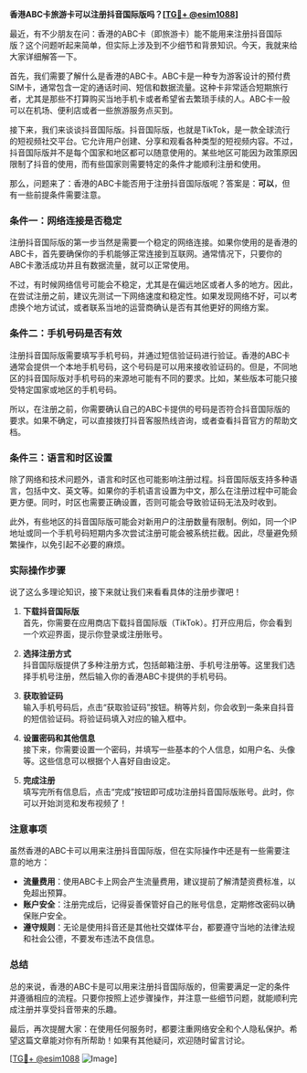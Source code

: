 **香港ABC卡旅游卡可以注册抖音国际版吗？[[TG💪+ @esim1088](https://t.me/s/esim1088)]**

最近，有不少朋友在问：香港的ABC卡（即旅游卡）能不能用来注册抖音国际版？这个问题听起来简单，但实际上涉及到不少细节和背景知识。今天，我就来给大家详细解答一下。

首先，我们需要了解什么是香港的ABC卡。ABC卡是一种专为游客设计的预付费SIM卡，通常包含一定的通话时间、短信和数据流量。这种卡非常适合短期旅行者，尤其是那些不打算购买当地手机卡或者希望省去繁琐手续的人。ABC卡一般可以在机场、便利店或者一些旅游服务点买到。

接下来，我们来谈谈抖音国际版。抖音国际版，也就是TikTok，是一款全球流行的短视频社交平台。它允许用户创建、分享和观看各种类型的短视频内容。不过，抖音国际版并不是每个国家和地区都可以随意使用的。某些地区可能因为政策原因限制了抖音的使用，而有些国家则需要特定的条件才能顺利注册和使用。

那么，问题来了：香港的ABC卡能否用于注册抖音国际版呢？答案是：**可以**，但有一些前提条件需要注意。

### 条件一：网络连接是否稳定

注册抖音国际版的第一步当然是需要一个稳定的网络连接。如果你使用的是香港的ABC卡，首先要确保你的手机能够正常连接到互联网。通常情况下，只要你的ABC卡激活成功并且有数据流量，就可以正常使用。

不过，有时候网络信号可能会不稳定，尤其是在偏远地区或者人多的地方。因此，在尝试注册之前，建议先测试一下网络速度和稳定性。如果发现网络不好，可以考虑换个地方试试，或者联系当地的运营商确认是否有其他更好的网络方案。

### 条件二：手机号码是否有效

注册抖音国际版需要填写手机号码，并通过短信验证码进行验证。香港的ABC卡通常会提供一个本地手机号码，这个号码是可以用来接收验证码的。但是，不同地区的抖音国际版对手机号码的来源地可能有不同的要求。比如，某些版本可能只接受特定国家或地区的手机号码。

所以，在注册之前，你需要确认自己的ABC卡提供的号码是否符合抖音国际版的要求。如果不确定，可以直接拨打抖音客服热线咨询，或者查看抖音官方的帮助文档。

### 条件三：语言和时区设置

除了网络和技术问题外，语言和时区也可能影响注册过程。抖音国际版支持多种语言，包括中文、英文等。如果你的手机语言设置为中文，那么在注册过程中可能会更方便。同时，时区也需要正确设置，否则可能会导致验证码无法及时收到。

此外，有些地区的抖音国际版可能会对新用户的注册数量有限制。例如，同一个IP地址或同一个手机号码短期内多次尝试注册可能会被系统拦截。因此，尽量避免频繁操作，以免引起不必要的麻烦。

### 实际操作步骤

说了这么多理论知识，接下来就让我们来看看具体的注册步骤吧！

1. **下载抖音国际版**  
   首先，你需要在应用商店下载抖音国际版（TikTok）。打开应用后，你会看到一个欢迎界面，提示你登录或注册账号。

2. **选择注册方式**  
   抖音国际版提供了多种注册方式，包括邮箱注册、手机号注册等。这里我们选择手机号注册，然后输入你的香港ABC卡提供的手机号码。

3. **获取验证码**  
   输入手机号码后，点击“获取验证码”按钮。稍等片刻，你会收到一条来自抖音的短信验证码。将验证码填入对应的输入框中。

4. **设置密码和其他信息**  
   接下来，你需要设置一个密码，并填写一些基本的个人信息，如用户名、头像等。这些信息可以根据个人喜好自由设定。

5. **完成注册**  
   填写完所有信息后，点击“完成”按钮即可成功注册抖音国际版账号。此时，你可以开始浏览和发布视频了！

### 注意事项

虽然香港的ABC卡可以用来注册抖音国际版，但在实际操作中还是有一些需要注意的地方：

- **流量费用**：使用ABC卡上网会产生流量费用，建议提前了解清楚资费标准，以免超出预算。
- **账户安全**：注册完成后，记得妥善保管好自己的账号信息，定期修改密码以确保账户安全。
- **遵守规则**：无论是使用抖音还是其他社交媒体平台，都要遵守当地的法律法规和社会公德，不要发布违法不良信息。

### 总结

总的来说，香港的ABC卡是可以用来注册抖音国际版的，但需要满足一定的条件并遵循相应的流程。只要你按照上述步骤操作，并注意一些细节问题，就能顺利完成注册并享受抖音带来的乐趣。

最后，再次提醒大家：在使用任何服务时，都要注重网络安全和个人隐私保护。希望这篇文章能对你有所帮助！如果有其他疑问，欢迎随时留言讨论。

[[TG💪+ @esim1088](https://t.me/s/esim1088) ![Image](https://i.postimg.cc/4NQfJmqS/Snipaste-2025-05-13-00-14-12.png)]